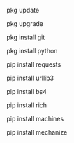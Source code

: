 pkg update

pkg upgrade

pkg install git

pkg install python

pip install requests

pip install urllib3

pip install bs4

pip install rich

pip install machines

pip install mechanize